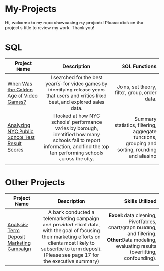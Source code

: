 # My-Projects
Hi, welcome to my repo showcasing my projects! Please click on the project's title to review my work. Thank you!

# SQL

| Project Name        | Description           | SQL Functions  |
| ------------------- |:---------------------:| --------------:|
| [When Was the Golden Age of Video Games?](https://github.com/kegraham91/My-Projects/blob/main/When%20Was%20the%20Golden%20Age%20of%20Video%20Games%3F.ipynb)     | I searched for the best year(s) for video games by identifying release years that users and critics liked best, and  explored sales data. | Joins, set theory, filter, group, order data. |
| [Analyzing NYC Public School Test Result Scores](https://github.com/kegraham91/My-Projects/blob/main/Analyzing%20NYC%20Public%20School%20Test%20Result%20Scores.ipynb)  | I looked at how NYC schools' performance varies by borough, identified how many schools fail to report information, and find the top ten performing schools across the city.   |   Summary statistics, filtering, aggregate functions, grouping and sorting, rounding and aliasing |
|  |  |   |

# Other Projects

| Project Name        | Description           | Skills Utilized  |
| ------------------- |:---------------------:| --------------:|
| [Analysis: Term Deposit Marketing Campaign](https://github.com/kegraham91/My-Projects/blob/main/Data%20Analytics_Banking%20Data.pdf) | A bank conducted a telemarketing campaign and provided client data, with the goal of focusing their marketing efforts on clients most likely to subscribe to term deposit. (Please see page 17 for the executive summary)| <b>Excel:</b> data cleaning, PivotTables, chart/graph building, and filtering. <b>Other:</b>Data modeling, evaluating results (overfitting, confounding). |
